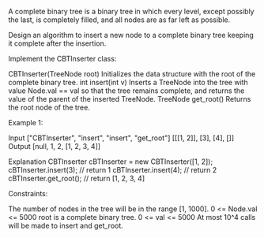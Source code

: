 A complete binary tree is a binary tree in which every level, except possibly
the last, is completely filled, and all nodes are as far left as possible.

Design an algorithm to insert a new node to a complete binary tree keeping it
complete after the insertion.

Implement the CBTInserter class:


CBTInserter(TreeNode root) Initializes the data structure with the root of
the complete binary tree.
int insert(int v) Inserts a TreeNode into the tree with value Node.val == val
so that the tree remains complete, and returns the value of the parent of the
inserted TreeNode.
TreeNode get_root() Returns the root node of the tree.



Example 1:


Input
["CBTInserter", "insert", "insert", "get_root"]
[[[1, 2]], [3], [4], []]
Output
[null, 1, 2, [1, 2, 3, 4]]

Explanation
CBTInserter cBTInserter = new CBTInserter([1, 2]);
cBTInserter.insert(3);  // return 1
cBTInserter.insert(4);  // return 2
cBTInserter.get_root(); // return [1, 2, 3, 4]



Constraints:


The number of nodes in the tree will be in the range [1, 1000].
0 <= Node.val <= 5000
root is a complete binary tree.
0 <= val <= 5000
At most 10^4 calls will be made to insert and get_root.




